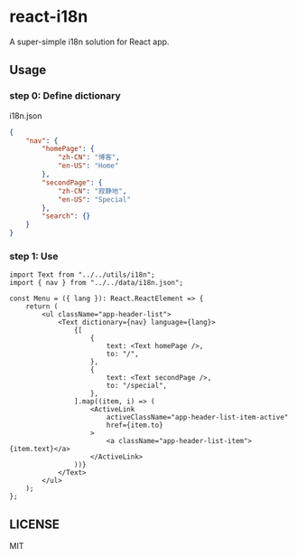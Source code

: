 # react-i18n

A super-simple i18n solution for React app.

## Usage

### step 0: Define dictionary

i18n.json

```json
{
	"nav": {
		"homePage": {
			"zh-CN": "博客",
			"en-US": "Home"
		},
		"secondPage": {
			"zh-CN": "寂静地",
			"en-US": "Special"
		},
		"search": {}
	}
}
```

### step 1: Use

```tsx
import Text from "../../utils/i18n";
import { nav } from "../../data/i18n.json";

const Menu = ({ lang }): React.ReactElement => {
	return (
		<ul className="app-header-list">
			<Text dictionary={nav} language={lang}>
				{[
					{
						text: <Text homePage />,
						to: "/",
					},
					{
						text: <Text secondPage />,
						to: "/special",
					},
				].map((item, i) => (
					<ActiveLink
						activeClassName="app-header-list-item-active"
						href={item.to}
					>
						<a className="app-header-list-item">{item.text}</a>
					</ActiveLink>
				))}
			</Text>
		</ul>
	);
};
```

## LICENSE

MIT

